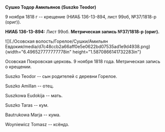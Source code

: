 **Сушко Тодор Амильянов (Suszko Teodor)**

9 ноября 1818 г -- крещение (НИАБ 136-13-894, лист 99об, №37/1818-р
(ориг)).

**НИАБ 136-13-894:** Лист 99об. **Метрическая запись №37/1818-р
(ориг).**

![](./Осовская волость/Горелое/Сушки/Амильян Евдокия/media/d7c48ccb2a66aff0e5e0622bd07535ad1e9d4938.png){width="6.496527777777778in"
height="1.5870866141732283in"}

Осовская Покровская церковь. 9 ноября 1818 года. Метрическая запись о
крещении.

Suszko Teodor -- сын родителей с деревни Горелое.

Suszko Amillan -- отец.

Suszkowa Eudokija -- мать.

Suszko Taras -- кум.

Bautrukowa Marja -- кума.

Woyniewicz Tomasz -- ксёндз.
